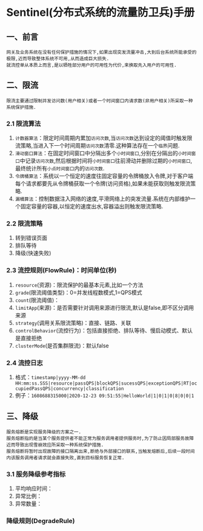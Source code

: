 # Sentinel(分布式系统的流量防卫兵)手册
## 一、前言
```
网关及业务系统在没有任何保护措施的情况下,如果出现突发流量冲击,大到后台系统所能承受的极限,近而导致整体系统不可用,从而造成巨大损失.
就流控单从本质上而言,是以牺牲部分用户的可用性为代价,来换取先入用户的可用性.
```
## 二、限流
```
限流主要通过限制并发访问数(用户相关)或者一个时间窗口内请求数(非用户相关)所采取一种系统保护措施.
```
### 2.1 限流算法
1. `计数器算法`：限定时间周期内累加`访问次数`,当`访问次数`达到设定的阈值时触发限流策略,当进入下一个时间周期`访问次数`清零.这种算法存在一个`临界`问题.
2. `滑动窗口算法`：在固定时间窗口中分隔出多个`小时间窗口`,分别在分隔出的`小时间窗口`中记录`访问次数`,然后根据时间将`小时间窗口`往前滑动并删除过期的`小时间窗口`,最终统计所有`小点时间窗口`内的`访问次数`.
3. `令牌桶算法`：系统以一个恒定的速度往固定容量的令牌桶放入令牌,对于客户端每个请求都要先从令牌桶获取一个令牌(访问资格),如果未能获取则触发限流策略.
4. `漏桶算法`：控制数据注入网络的速度,平滑网络上的突发流量.系统在内部维护一个固定容量的容器,以恒定的速度出水,容器溢出则触发限流策略.
### 2.2 限流策略
1. 转到错误页面
2. 排队等待
3. 降级(快速失败)
### 2.3 流控规则(FlowRule)：时间单位(秒)
1. `resource`(资源)：限流保护的最基本元素,比如一个方法
2. `grade`(限流阈值类型)：0=并发线程数模式,1=QPS模式
3. `count`(限流阈值)：
4. `limitApp`(来源)：是否需要针对调用来源进行限流,默认是false,即不区分调用来源
5. `strategy`(调用关系限流策略)：直接、链路、关联
6. `controlBehavior`(流控行为)：包括直接拒绝、排队等待、慢启动模式、默认是直接拒绝
7. `clusterMode`(是否集群限流)：默认false
### 2.4 流控日志
1. 格式：`timestamp|yyyy-MM-dd HH:mm:ss.SSS|resource|passQPS|blockQPS|sucessQPS|exceptionQPS|RT|occupiedPassQPS|concurrency|classification`
3. 例子：`1608688315000|2020-12-23 09:51:55|HelloWorld|1|0|1|0|8|0|0|1`
## 三、降级
```
服务熔断是实现服务降级的方案之一.
服务熔断指的是当某个服务提供者不能正常为服务调用者提供服务时,为了防止因局部服务故障近而导致出现雪崩效应所采取一种系统保护措施.
服务熔断将暂时出现故障的接口隔离出来,断绝与外部接口的联系,当触发熔断后,后续一段时间内该服务调用者请求就会直接失败,直到目标服务恢复正常.
```
### 3.1 服务降级参考指标
1. 平均响应时间：
2. 异常比例：
3. 异常数量：
### 降级规则(DegradeRule)
